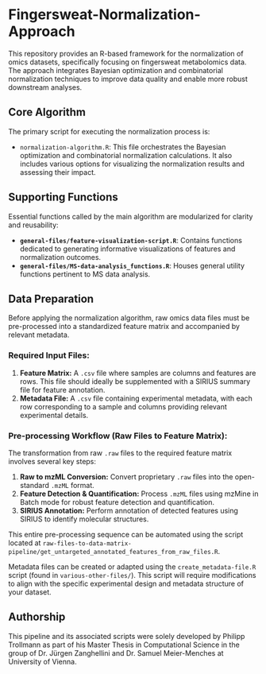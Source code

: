 # Fingersweat-Normalization-Approach

This repository provides an R-based framework for the normalization of omics datasets, specifically focusing on fingersweat metabolomics data. The approach integrates Bayesian optimization and combinatorial normalization techniques to improve data quality and enable more robust downstream analyses.

## Core Algorithm

The primary script for executing the normalization process is:

*   `normalization-algorithm.R`: This file orchestrates the Bayesian optimization and combinatorial normalization calculations. It also includes various options for visualizing the normalization results and assessing their impact.

## Supporting Functions

Essential functions called by the main algorithm are modularized for clarity and reusability:

*   **`general-files/feature-visualization-script.R`**: Contains functions dedicated to generating informative visualizations of features and normalization outcomes.
*   **`general-files/MS-data-analysis_functions.R`**: Houses general utility functions pertinent to MS data analysis.

## Data Preparation

Before applying the normalization algorithm, raw omics data files must be pre-processed into a standardized feature matrix and accompanied by relevant metadata.

### Required Input Files:

1.  **Feature Matrix:** A `.csv` file where samples are columns and features are rows. This file should ideally be supplemented with a SIRIUS summary file for feature annotation.
2.  **Metadata File:** A `.csv` file containing experimental metadata, with each row corresponding to a sample and columns providing relevant experimental details.

### Pre-processing Workflow (Raw Files to Feature Matrix):

The transformation from raw `.raw` files to the required feature matrix involves several key steps:

1.  **Raw to mzML Conversion:** Convert proprietary `.raw` files into the open-standard `.mzML` format.
2.  **Feature Detection & Quantification:** Process `.mzML` files using mzMine in Batch mode for robust feature detection and quantification.
3.  **SIRIUS Annotation:** Perform annotation of detected features using SIRIUS to identify molecular structures.

This entire pre-processing sequence can be automated using the script located at `raw-files-to-data-matrix-pipeline/get_untargeted_annotated_features_from_raw_files.R`.

Metadata files can be created or adapted using the `create_metadata-file.R` script (found in `various-other-files/`). This script will require modifications to align with the specific experimental design and metadata structure of your dataset.


## Authorship
This pipeline and its associated scripts were solely developed by Philipp Trollmann as part of his Master Thesis in Computational Science in the group of Dr. Jürgen Zanghellini and Dr. Samuel Meier-Menches at University of Vienna.
